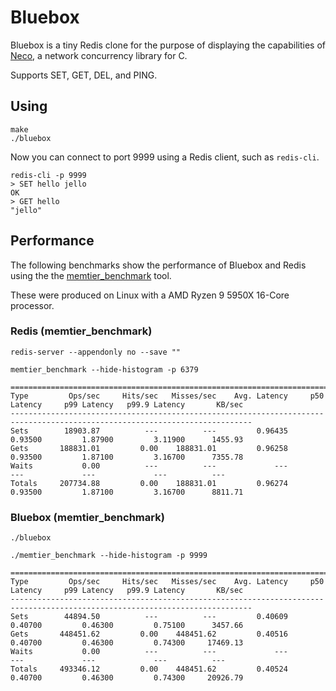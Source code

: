# Bluebox

Bluebox is a tiny Redis clone for the purpose of displaying the capabilities of
[Neco](https://github.com/tidwall/neco), a network concurrency library for C.

Supports SET, GET, DEL, and PING.

## Using

```
make
./bluebox
```

Now you can connect to port 9999 using a Redis client, such as `redis-cli`.

```
redis-cli -p 9999
> SET hello jello
OK
> GET hello
"jello"
```

## Performance

The following benchmarks show the performance of Bluebox and Redis using the 
the [memtier_benchmark](https://github.com/RedisLabs/memtier_benchmark) tool.

These were produced on Linux with a AMD Ryzen 9 5950X 16-Core processor.

### Redis (memtier_benchmark)

```
redis-server --appendonly no --save ""
```

```
memtier_benchmark --hide-histogram -p 6379
```

```
============================================================================================================================
Type         Ops/sec     Hits/sec   Misses/sec    Avg. Latency     p50 Latency     p99 Latency   p99.9 Latency       KB/sec
----------------------------------------------------------------------------------------------------------------------------
Sets        18903.87          ---          ---         0.96435         0.93500         1.87900         3.11900      1455.93
Gets       188831.01         0.00    188831.01         0.96258         0.93500         1.87100         3.16700      7355.78
Waits           0.00          ---          ---             ---             ---             ---             ---          ---
Totals     207734.88         0.00    188831.01         0.96274         0.93500         1.87100         3.16700      8811.71
```

### Bluebox (memtier_benchmark)

```
./bluebox
```

```
./memtier_benchmark --hide-histogram -p 9999
```

```
============================================================================================================================
Type         Ops/sec     Hits/sec   Misses/sec    Avg. Latency     p50 Latency     p99 Latency   p99.9 Latency       KB/sec
----------------------------------------------------------------------------------------------------------------------------
Sets        44894.50          ---          ---         0.40609         0.40700         0.46300         0.75100      3457.66
Gets       448451.62         0.00    448451.62         0.40516         0.40700         0.46300         0.74300     17469.13
Waits           0.00          ---          ---             ---             ---             ---             ---          ---
Totals     493346.12         0.00    448451.62         0.40524         0.40700         0.46300         0.74300     20926.79
```

